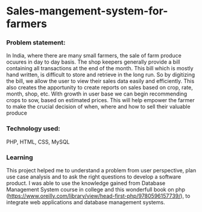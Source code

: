 # Sales-mangement-system-for-farmers

### Problem statement:
In India, where there are many small farmers, the sale of farm produce ocuures in day to day basis. The shop keepers generally provide a bill containing all transactions at the end of the month. This bill which is mostly hand written, is difficult to store and retrieve in the long run. So by digitizing the bill, we allow the user to view their sales data easily and efficiently. This also creates the apportunity to create reports on sales based on crop, rate, month, shop, etc. 
With growth in user base we can begin recommending crops to sow, based on estimated prices. This will help empower the farmer to make the crucial decision of when, where and how to sell their valuable produce

### Technology used: 
PHP, HTML, CSS, MySQL

### Learning
This project helped me to understand a problem from user perspective, plan use case analysis and to ask the right questions to develop a software product. I was able to use the knowledge gained from Database Management System course in college and this wonderfull book on php (https://www.oreilly.com/library/view/head-first-php/9780596157739/), to integrate web applications and database management systems.
